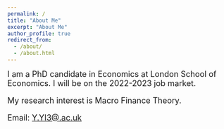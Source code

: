 ```yaml
---
permalink: /
title: "About Me"
excerpt: "About Me"
author_profile: true
redirect_from: 
  - /about/
  - /about.html
---
```

<font size="+1">I am a PhD candidate in Economics at London School of Economics. I will be on the 2022-2023 job market.



<!-- I received my PhD from xx in xx.-->

My research interest is Macro Finance Theory.

Email: [Y.YI3@.ac.uk](mailto:Y.YI3@cam.ac.uk)</font>



